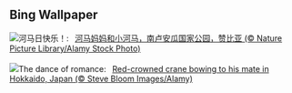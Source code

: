 ## Bing Wallpaper
![](https://www.bing.com/th?id=OHR.HippopotamusDay_ZH-CN0518367336_UHD.jpg&w=1000)河马日快乐！:&nbsp;&ensp;[河马妈妈和小河马，南卢安瓜国家公园，赞比亚 (© Nature Picture Library/Alamy Stock Photo)](https://www.bing.com/th?id=OHR.HippopotamusDay_ZH-CN0518367336_UHD.jpg)
<br><br/>
![](https://www.bing.com/th?id=OHR.BowingCrane_EN-US7534977512_UHD.jpg&w=1000)The dance of romance:&nbsp;&ensp;[Red-crowned crane bowing to his mate in Hokkaido, Japan (© Steve Bloom Images/Alamy)](https://www.bing.com/th?id=OHR.BowingCrane_EN-US7534977512_UHD.jpg)
<br><br/>
